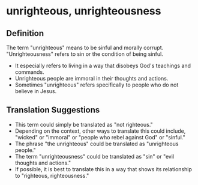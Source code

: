 # unrighteous, unrighteousness

## Definition

The term "unrighteous" means to be sinful and morally corrupt. "Unrighteousness" refers to sin or the condition of being sinful.

* It especially refers to living in a way that disobeys God's teachings and commands.
* Unrighteous people are immoral in their thoughts and actions.
* Sometimes "unrighteous" refers specifically to people who do not believe in Jesus.


## Translation Suggestions



* This term could simply be translated as "not righteous."
* Depending on the context, other ways to translate this could include, "wicked" or "immoral" or "people who rebel against God" or "sinful."
* The phrase "the unrighteous" could be translated as "unrighteous people."
* The term "unrighteousness" could be translated as "sin" or "evil thoughts and actions."
* If possible, it is best to translate this in a way that shows its relationship to "righteous, righteousness."